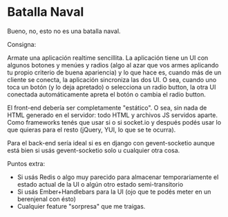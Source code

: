 Batalla Naval
=======
Bueno, no, esto no es una batalla naval.

Consigna:

Armate una aplicación realtime sencillita. La aplicación tiene un UI con algunos botones y menúes y radios (algo al azar que vos armes aplicando tu propio criterio de buena apariencia) y lo que hace es, cuando más de un cliente se conecta, la aplicación sincroniza las dos UI. O sea, cuando uno toca un botón (y lo deja apretado) o selecciona un radio button, la otra UI conectada automáticamente apreta el botón o cambia el radio button.

El front-end debería ser completamente "estático". O sea, sin nada de HTML generado en el servidor: todo HTML y archivos JS servidos aparte. Como frameworks tenés que usar si o si socket.io y después podés usar lo que quieras para el resto (jQuery, YUI, lo que se te ocurra).

Para el back-end sería ideal si es en django con gevent-socketio aunque está bien si usás gevent-socketio solo u cualquier otra cosa.

Puntos extra:
- Si usás Redis o algo muy parecido para almacenar temporariamente el estado actual de la UI o algún otro estado semi-transitorio
- Si usás Ember+Handlebars para la UI (ojo que te podés meter en un berenjenal con ésto)
- Cualquier feature "sorpresa" que me traigas.
